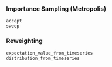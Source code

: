
### Importance Sampling (Metropolis)
```@docs
accept
sweep
```

### Reweighting
```@docs
expectation_value_from_timeseries
distribution_from_timeseries
```

<!-- ## Full Docs
```@autodocs
Modules = [MonteCarloX]
Pages   = [
    "importance_sampling.jl",
    "generalized_ensemble.jl",
    "cluster_wolff.jl"
]
Private = false
``` -->